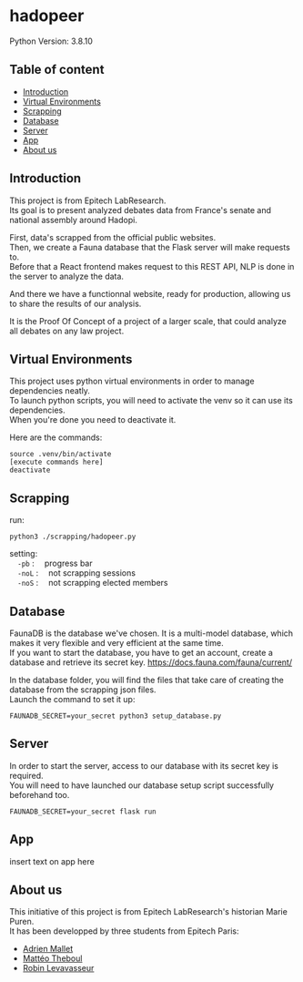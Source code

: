# hadopeer

Python Version: 3.8.10

## Table of content

  - [Introduction](#introduction)
  - [Virtual Environments](#virtual-environments)
  - [Scrapping](#scrapping)
  - [Database](#database)
  - [Server](#server)
  - [App](#app)
  - [About us](#about-us)

## Introduction

This project is from Epitech LabResearch.<br>
Its goal is to present analyzed debates data from France's senate and national assembly around Hadopi.<br>

First, data's scrapped from the official public websites. <br>
Then, we create a Fauna database that the Flask server will make requests to.<br>
Before that a React frontend makes request to this REST API, NLP is done in the server to analyze the data.<br>

And there we have a functionnal website, ready for production, allowing us to share the results of our analysis.<br>

It is the Proof Of Concept of a project of a larger scale, that could analyze all debates on any law project.<br>

## Virtual Environments

This project uses python virtual environments in order to manage dependencies neatly.<br>
To launch python scripts, you will need to activate the venv so it can use its dependencies.<br>
When you're done you need to deactivate it.

Here are the commands:
```
source .venv/bin/activate
[execute commands here]
deactivate
```

## Scrapping
run:
```shell
python3 ./scrapping/hadopeer.py
```
setting:\
&emsp;`-pb` :&emsp; progress bar\
&emsp;`-noL` :&emsp; not scrapping sessions\
&emsp;`-noS` :&emsp; not scrapping elected members

## Database

FaunaDB is the database we've chosen. It is a multi-model database, which makes it very flexible and very efficient at the same time.<br>
If you want to start the database, you have to get an account, create a database and retrieve its secret key.
https://docs.fauna.com/fauna/current/<br>


In the database folder, you will find the files that take care of creating the database from the scrapping json files.<br>
Launch the command to set it up:
```
FAUNADB_SECRET=your_secret python3 setup_database.py
```

## Server

In order to start the server, access to our database with its secret key is required.<br>
You will need to have launched our database setup script successfully beforehand too.

```
FAUNADB_SECRET=your_secret flask run
```

## App

insert text on app here

## About us

This initiative of this project is from Epitech LabResearch's historian Marie Puren.<br>
It has been developped by three students from Epitech Paris:
- [Adrien Mallet](https://github.com/jack-a-dit)
- [Mattéo Theboul](https://github.com/MTheboul)
- [Robin Levavasseur](https://github.com/YummyGyros)